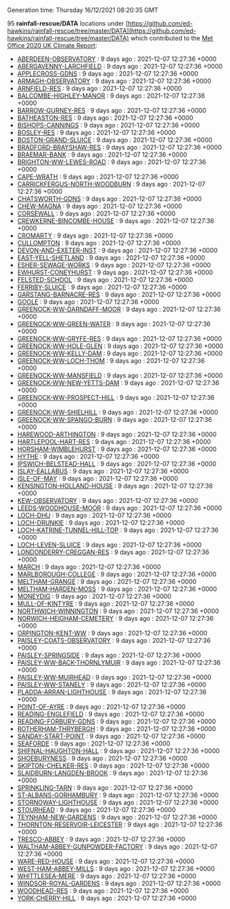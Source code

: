 Generation time: Thursday 16/12/2021 08:20:35 GMT

95 **rainfall-rescue/DATA** locations under [https://github.com/ed-hawkins/rainfall-rescue/tree/master/DATA](https://github.com/ed-hawkins/rainfall-rescue/tree/master/DATA) which contributed to the [Met Office 2020 UK Climate Report](https://www.metoffice.gov.uk/research/climate/maps-and-data/about/state-of-climate):

* [ABERDEEN-OBSERVATORY](https://github.com/ed-hawkins/rainfall-rescue/tree/master/DATA/ABERDEEN-OBSERVATORY) : 9 days ago : 2021-12-07 12:27:36 +0000 
* [ABERGAVENNY-LARCHFIELD](https://github.com/ed-hawkins/rainfall-rescue/tree/master/DATA/ABERGAVENNY-LARCHFIELD) : 9 days ago : 2021-12-07 12:27:36 +0000 
* [APPLECROSS-GDNS](https://github.com/ed-hawkins/rainfall-rescue/tree/master/DATA/APPLECROSS-GDNS) : 9 days ago : 2021-12-07 12:27:36 +0000 
* [ARMAGH-OBSERVATORY](https://github.com/ed-hawkins/rainfall-rescue/tree/master/DATA/ARMAGH-OBSERVATORY) : 9 days ago : 2021-12-07 12:27:36 +0000 
* [ARNFIELD-RES](https://github.com/ed-hawkins/rainfall-rescue/tree/master/DATA/ARNFIELD-RES) : 9 days ago : 2021-12-07 12:27:36 +0000 
* [BALCOMBE-HIGHLEY-MANOR](https://github.com/ed-hawkins/rainfall-rescue/tree/master/DATA/BALCOMBE-HIGHLEY-MANOR) : 9 days ago : 2021-12-07 12:27:36 +0000 
* [BARROW-GURNEY-RES](https://github.com/ed-hawkins/rainfall-rescue/tree/master/DATA/BARROW-GURNEY-RES) : 9 days ago : 2021-12-07 12:27:36 +0000 
* [BATHEASTON-RES](https://github.com/ed-hawkins/rainfall-rescue/tree/master/DATA/BATHEASTON-RES) : 9 days ago : 2021-12-07 12:27:36 +0000 
* [BISHOPS-CANNINGS](https://github.com/ed-hawkins/rainfall-rescue/tree/master/DATA/BISHOPS-CANNINGS) : 9 days ago : 2021-12-07 12:27:36 +0000 
* [BOSLEY-RES](https://github.com/ed-hawkins/rainfall-rescue/tree/master/DATA/BOSLEY-RES) : 9 days ago : 2021-12-07 12:27:36 +0000 
* [BOSTON-GRAND-SLUICE](https://github.com/ed-hawkins/rainfall-rescue/tree/master/DATA/BOSTON-GRAND-SLUICE) : 9 days ago : 2021-12-07 12:27:36 +0000 
* [BRADFORD-BRAYSHAW-RES](https://github.com/ed-hawkins/rainfall-rescue/tree/master/DATA/BRADFORD-BRAYSHAW-RES) : 9 days ago : 2021-12-07 12:27:36 +0000 
* [BRAEMAR-BANK](https://github.com/ed-hawkins/rainfall-rescue/tree/master/DATA/BRAEMAR-BANK) : 9 days ago : 2021-12-07 12:27:36 +0000 
* [BRIGHTON-WW-LEWES-ROAD](https://github.com/ed-hawkins/rainfall-rescue/tree/master/DATA/BRIGHTON-WW-LEWES-ROAD) : 9 days ago : 2021-12-07 12:27:36 +0000 
* [CAPE-WRATH](https://github.com/ed-hawkins/rainfall-rescue/tree/master/DATA/CAPE-WRATH) : 9 days ago : 2021-12-07 12:27:36 +0000 
* [CARRICKFERGUS-NORTH-WOODBURN](https://github.com/ed-hawkins/rainfall-rescue/tree/master/DATA/CARRICKFERGUS-NORTH-WOODBURN) : 9 days ago : 2021-12-07 12:27:36 +0000 
* [CHATSWORTH-GDNS](https://github.com/ed-hawkins/rainfall-rescue/tree/master/DATA/CHATSWORTH-GDNS) : 9 days ago : 2021-12-07 12:27:36 +0000 
* [CHEW-MAGNA](https://github.com/ed-hawkins/rainfall-rescue/tree/master/DATA/CHEW-MAGNA) : 9 days ago : 2021-12-07 12:27:36 +0000 
* [CORSEWALL](https://github.com/ed-hawkins/rainfall-rescue/tree/master/DATA/CORSEWALL) : 9 days ago : 2021-12-07 12:27:36 +0000 
* [CREWKERNE-BINCOMBE-HOUSE](https://github.com/ed-hawkins/rainfall-rescue/tree/master/DATA/CREWKERNE-BINCOMBE-HOUSE) : 9 days ago : 2021-12-07 12:27:36 +0000 
* [CROMARTY](https://github.com/ed-hawkins/rainfall-rescue/tree/master/DATA/CROMARTY) : 9 days ago : 2021-12-07 12:27:36 +0000 
* [CULLOMPTON](https://github.com/ed-hawkins/rainfall-rescue/tree/master/DATA/CULLOMPTON) : 9 days ago : 2021-12-07 12:27:36 +0000 
* [DEVON-AND-EXETER-INST](https://github.com/ed-hawkins/rainfall-rescue/tree/master/DATA/DEVON-AND-EXETER-INST) : 9 days ago : 2021-12-07 12:27:36 +0000 
* [EAST-YELL-SHETLAND](https://github.com/ed-hawkins/rainfall-rescue/tree/master/DATA/EAST-YELL-SHETLAND) : 9 days ago : 2021-12-07 12:27:36 +0000 
* [ESHER-SEWAGE-WORKS](https://github.com/ed-hawkins/rainfall-rescue/tree/master/DATA/ESHER-SEWAGE-WORKS) : 9 days ago : 2021-12-07 12:27:36 +0000 
* [EWHURST-CONEYHURST](https://github.com/ed-hawkins/rainfall-rescue/tree/master/DATA/EWHURST-CONEYHURST) : 9 days ago : 2021-12-07 12:27:36 +0000 
* [FELSTED-SCHOOL](https://github.com/ed-hawkins/rainfall-rescue/tree/master/DATA/FELSTED-SCHOOL) : 9 days ago : 2021-12-07 12:27:36 +0000 
* [FERRIBY-SLUICE](https://github.com/ed-hawkins/rainfall-rescue/tree/master/DATA/FERRIBY-SLUICE) : 9 days ago : 2021-12-07 12:27:36 +0000 
* [GARSTANG-BARNACRE-RES](https://github.com/ed-hawkins/rainfall-rescue/tree/master/DATA/GARSTANG-BARNACRE-RES) : 9 days ago : 2021-12-07 12:27:36 +0000 
* [GOOLE](https://github.com/ed-hawkins/rainfall-rescue/tree/master/DATA/GOOLE) : 9 days ago : 2021-12-07 12:27:36 +0000 
* [GREENOCK-WW-DARNDAFF-MOOR](https://github.com/ed-hawkins/rainfall-rescue/tree/master/DATA/GREENOCK-WW-DARNDAFF-MOOR) : 9 days ago : 2021-12-07 12:27:36 +0000 
* [GREENOCK-WW-GREEN-WATER](https://github.com/ed-hawkins/rainfall-rescue/tree/master/DATA/GREENOCK-WW-GREEN-WATER) : 9 days ago : 2021-12-07 12:27:36 +0000 
* [GREENOCK-WW-GRYFE-RES](https://github.com/ed-hawkins/rainfall-rescue/tree/master/DATA/GREENOCK-WW-GRYFE-RES) : 9 days ago : 2021-12-07 12:27:36 +0000 
* [GREENOCK-WW-HOLE-GLEN](https://github.com/ed-hawkins/rainfall-rescue/tree/master/DATA/GREENOCK-WW-HOLE-GLEN) : 9 days ago : 2021-12-07 12:27:36 +0000 
* [GREENOCK-WW-KELLY-DAM](https://github.com/ed-hawkins/rainfall-rescue/tree/master/DATA/GREENOCK-WW-KELLY-DAM) : 9 days ago : 2021-12-07 12:27:36 +0000 
* [GREENOCK-WW-LOCH-THOM](https://github.com/ed-hawkins/rainfall-rescue/tree/master/DATA/GREENOCK-WW-LOCH-THOM) : 9 days ago : 2021-12-07 12:27:36 +0000 
* [GREENOCK-WW-MANSFIELD](https://github.com/ed-hawkins/rainfall-rescue/tree/master/DATA/GREENOCK-WW-MANSFIELD) : 9 days ago : 2021-12-07 12:27:36 +0000 
* [GREENOCK-WW-NEW-YETTS-DAM](https://github.com/ed-hawkins/rainfall-rescue/tree/master/DATA/GREENOCK-WW-NEW-YETTS-DAM) : 9 days ago : 2021-12-07 12:27:36 +0000 
* [GREENOCK-WW-PROSPECT-HILL](https://github.com/ed-hawkins/rainfall-rescue/tree/master/DATA/GREENOCK-WW-PROSPECT-HILL) : 9 days ago : 2021-12-07 12:27:36 +0000 
* [GREENOCK-WW-SHIELHILL](https://github.com/ed-hawkins/rainfall-rescue/tree/master/DATA/GREENOCK-WW-SHIELHILL) : 9 days ago : 2021-12-07 12:27:36 +0000 
* [GREENOCK-WW-SPANGO-BURN](https://github.com/ed-hawkins/rainfall-rescue/tree/master/DATA/GREENOCK-WW-SPANGO-BURN) : 9 days ago : 2021-12-07 12:27:36 +0000 
* [HAREWOOD-ARTHINGTON](https://github.com/ed-hawkins/rainfall-rescue/tree/master/DATA/HAREWOOD-ARTHINGTON) : 9 days ago : 2021-12-07 12:27:36 +0000 
* [HARTLEPOOL-HART-RES](https://github.com/ed-hawkins/rainfall-rescue/tree/master/DATA/HARTLEPOOL-HART-RES) : 9 days ago : 2021-12-07 12:27:36 +0000 
* [HORSHAM-WIMBLEHURST](https://github.com/ed-hawkins/rainfall-rescue/tree/master/DATA/HORSHAM-WIMBLEHURST) : 9 days ago : 2021-12-07 12:27:36 +0000 
* [HYTHE](https://github.com/ed-hawkins/rainfall-rescue/tree/master/DATA/HYTHE) : 9 days ago : 2021-12-07 12:27:36 +0000 
* [IPSWICH-BELSTEAD-HALL](https://github.com/ed-hawkins/rainfall-rescue/tree/master/DATA/IPSWICH-BELSTEAD-HALL) : 9 days ago : 2021-12-07 12:27:36 +0000 
* [ISLAY-EALLABUS](https://github.com/ed-hawkins/rainfall-rescue/tree/master/DATA/ISLAY-EALLABUS) : 9 days ago : 2021-12-07 12:27:36 +0000 
* [ISLE-OF-MAY](https://github.com/ed-hawkins/rainfall-rescue/tree/master/DATA/ISLE-OF-MAY) : 9 days ago : 2021-12-07 12:27:36 +0000 
* [KENSINGTON-HOLLAND-HOUSE](https://github.com/ed-hawkins/rainfall-rescue/tree/master/DATA/KENSINGTON-HOLLAND-HOUSE) : 9 days ago : 2021-12-07 12:27:36 +0000 
* [KEW-OBSERVATORY](https://github.com/ed-hawkins/rainfall-rescue/tree/master/DATA/KEW-OBSERVATORY) : 9 days ago : 2021-12-07 12:27:36 +0000 
* [LEEDS-WOODHOUSE-MOOR](https://github.com/ed-hawkins/rainfall-rescue/tree/master/DATA/LEEDS-WOODHOUSE-MOOR) : 9 days ago : 2021-12-07 12:27:36 +0000 
* [LOCH-DHU](https://github.com/ed-hawkins/rainfall-rescue/tree/master/DATA/LOCH-DHU) : 9 days ago : 2021-12-07 12:27:36 +0000 
* [LOCH-DRUNKIE](https://github.com/ed-hawkins/rainfall-rescue/tree/master/DATA/LOCH-DRUNKIE) : 9 days ago : 2021-12-07 12:27:36 +0000 
* [LOCH-KATRINE-TUNNEL-HILL-TOP](https://github.com/ed-hawkins/rainfall-rescue/tree/master/DATA/LOCH-KATRINE-TUNNEL-HILL-TOP) : 9 days ago : 2021-12-07 12:27:36 +0000 
* [LOCH-LEVEN-SLUICE](https://github.com/ed-hawkins/rainfall-rescue/tree/master/DATA/LOCH-LEVEN-SLUICE) : 9 days ago : 2021-12-07 12:27:36 +0000 
* [LONDONDERRY-CREGGAN-RES](https://github.com/ed-hawkins/rainfall-rescue/tree/master/DATA/LONDONDERRY-CREGGAN-RES) : 9 days ago : 2021-12-07 12:27:36 +0000 
* [MARCH](https://github.com/ed-hawkins/rainfall-rescue/tree/master/DATA/MARCH) : 9 days ago : 2021-12-07 12:27:36 +0000 
* [MARLBOROUGH-COLLEGE](https://github.com/ed-hawkins/rainfall-rescue/tree/master/DATA/MARLBOROUGH-COLLEGE) : 9 days ago : 2021-12-07 12:27:36 +0000 
* [MELTHAM-GRANGE](https://github.com/ed-hawkins/rainfall-rescue/tree/master/DATA/MELTHAM-GRANGE) : 9 days ago : 2021-12-07 12:27:36 +0000 
* [MELTHAM-HARDEN-MOSS](https://github.com/ed-hawkins/rainfall-rescue/tree/master/DATA/MELTHAM-HARDEN-MOSS) : 9 days ago : 2021-12-07 12:27:36 +0000 
* [MONEYDIG](https://github.com/ed-hawkins/rainfall-rescue/tree/master/DATA/MONEYDIG) : 9 days ago : 2021-12-07 12:27:36 +0000 
* [MULL-OF-KINTYRE](https://github.com/ed-hawkins/rainfall-rescue/tree/master/DATA/MULL-OF-KINTYRE) : 9 days ago : 2021-12-07 12:27:36 +0000 
* [NORTHWICH-WINNINGTON](https://github.com/ed-hawkins/rainfall-rescue/tree/master/DATA/NORTHWICH-WINNINGTON) : 9 days ago : 2021-12-07 12:27:36 +0000 
* [NORWICH-HEIGHAM-CEMETERY](https://github.com/ed-hawkins/rainfall-rescue/tree/master/DATA/NORWICH-HEIGHAM-CEMETERY) : 9 days ago : 2021-12-07 12:27:36 +0000 
* [ORPINGTON-KENT-WW](https://github.com/ed-hawkins/rainfall-rescue/tree/master/DATA/ORPINGTON-KENT-WW) : 9 days ago : 2021-12-07 12:27:36 +0000 
* [PAISLEY-COATS-OBSERVATORY](https://github.com/ed-hawkins/rainfall-rescue/tree/master/DATA/PAISLEY-COATS-OBSERVATORY) : 9 days ago : 2021-12-07 12:27:36 +0000 
* [PAISLEY-SPRINGSIDE](https://github.com/ed-hawkins/rainfall-rescue/tree/master/DATA/PAISLEY-SPRINGSIDE) : 9 days ago : 2021-12-07 12:27:36 +0000 
* [PAISLEY-WW-BACK-THORNLYMUIR](https://github.com/ed-hawkins/rainfall-rescue/tree/master/DATA/PAISLEY-WW-BACK-THORNLYMUIR) : 9 days ago : 2021-12-07 12:27:36 +0000 
* [PAISLEY-WW-MUIRHEAD](https://github.com/ed-hawkins/rainfall-rescue/tree/master/DATA/PAISLEY-WW-MUIRHEAD) : 9 days ago : 2021-12-07 12:27:36 +0000 
* [PAISLEY-WW-STANELY](https://github.com/ed-hawkins/rainfall-rescue/tree/master/DATA/PAISLEY-WW-STANELY) : 9 days ago : 2021-12-07 12:27:36 +0000 
* [PLADDA-ARRAN-LIGHTHOUSE](https://github.com/ed-hawkins/rainfall-rescue/tree/master/DATA/PLADDA-ARRAN-LIGHTHOUSE) : 9 days ago : 2021-12-07 12:27:36 +0000 
* [POINT-OF-AYRE](https://github.com/ed-hawkins/rainfall-rescue/tree/master/DATA/POINT-OF-AYRE) : 9 days ago : 2021-12-07 12:27:36 +0000 
* [READING-ENGLEFIELD](https://github.com/ed-hawkins/rainfall-rescue/tree/master/DATA/READING-ENGLEFIELD) : 9 days ago : 2021-12-07 12:27:36 +0000 
* [READING-FORBURY-GDNS](https://github.com/ed-hawkins/rainfall-rescue/tree/master/DATA/READING-FORBURY-GDNS) : 9 days ago : 2021-12-07 12:27:36 +0000 
* [ROTHERHAM-THRYBERGH](https://github.com/ed-hawkins/rainfall-rescue/tree/master/DATA/ROTHERHAM-THRYBERGH) : 9 days ago : 2021-12-07 12:27:36 +0000 
* [SANDAY-START-POINT](https://github.com/ed-hawkins/rainfall-rescue/tree/master/DATA/SANDAY-START-POINT) : 9 days ago : 2021-12-07 12:27:36 +0000 
* [SEAFORDE](https://github.com/ed-hawkins/rainfall-rescue/tree/master/DATA/SEAFORDE) : 9 days ago : 2021-12-07 12:27:36 +0000 
* [SHIFNAL-HAUGHTON-HALL](https://github.com/ed-hawkins/rainfall-rescue/tree/master/DATA/SHIFNAL-HAUGHTON-HALL) : 9 days ago : 2021-12-07 12:27:36 +0000 
* [SHOEBURYNESS](https://github.com/ed-hawkins/rainfall-rescue/tree/master/DATA/SHOEBURYNESS) : 9 days ago : 2021-12-07 12:27:36 +0000 
* [SKIPTON-CHELKER-RES](https://github.com/ed-hawkins/rainfall-rescue/tree/master/DATA/SKIPTON-CHELKER-RES) : 9 days ago : 2021-12-07 12:27:36 +0000 
* [SLAIDBURN-LANGDEN-BROOK](https://github.com/ed-hawkins/rainfall-rescue/tree/master/DATA/SLAIDBURN-LANGDEN-BROOK) : 9 days ago : 2021-12-07 12:27:36 +0000 
* [SPRINKLING-TARN](https://github.com/ed-hawkins/rainfall-rescue/tree/master/DATA/SPRINKLING-TARN) : 9 days ago : 2021-12-07 12:27:36 +0000 
* [ST-ALBANS-GORHAMBURY](https://github.com/ed-hawkins/rainfall-rescue/tree/master/DATA/ST-ALBANS-GORHAMBURY) : 9 days ago : 2021-12-07 12:27:36 +0000 
* [STORNOWAY-LIGHTHOUSE](https://github.com/ed-hawkins/rainfall-rescue/tree/master/DATA/STORNOWAY-LIGHTHOUSE) : 9 days ago : 2021-12-07 12:27:36 +0000 
* [STOURHEAD](https://github.com/ed-hawkins/rainfall-rescue/tree/master/DATA/STOURHEAD) : 9 days ago : 2021-12-07 12:27:36 +0000 
* [TEYNHAM-NEW-GARDENS](https://github.com/ed-hawkins/rainfall-rescue/tree/master/DATA/TEYNHAM-NEW-GARDENS) : 9 days ago : 2021-12-07 12:27:36 +0000 
* [THORNTON-RESERVOIR-LEICESTER](https://github.com/ed-hawkins/rainfall-rescue/tree/master/DATA/THORNTON-RESERVOIR-LEICESTER) : 9 days ago : 2021-12-07 12:27:36 +0000 
* [TRESCO-ABBEY](https://github.com/ed-hawkins/rainfall-rescue/tree/master/DATA/TRESCO-ABBEY) : 9 days ago : 2021-12-07 12:27:36 +0000 
* [WALTHAM-ABBEY-GUNPOWDER-FACTORY](https://github.com/ed-hawkins/rainfall-rescue/tree/master/DATA/WALTHAM-ABBEY-GUNPOWDER-FACTORY) : 9 days ago : 2021-12-07 12:27:36 +0000 
* [WARE-RED-HOUSE](https://github.com/ed-hawkins/rainfall-rescue/tree/master/DATA/WARE-RED-HOUSE) : 9 days ago : 2021-12-07 12:27:36 +0000 
* [WEST-HAM-ABBEY-MILLS](https://github.com/ed-hawkins/rainfall-rescue/tree/master/DATA/WEST-HAM-ABBEY-MILLS) : 9 days ago : 2021-12-07 12:27:36 +0000 
* [WHITTLESEA-MERE](https://github.com/ed-hawkins/rainfall-rescue/tree/master/DATA/WHITTLESEA-MERE) : 9 days ago : 2021-12-07 12:27:36 +0000 
* [WINDSOR-ROYAL-GARDENS](https://github.com/ed-hawkins/rainfall-rescue/tree/master/DATA/WINDSOR-ROYAL-GARDENS) : 9 days ago : 2021-12-07 12:27:36 +0000 
* [WOODHEAD-RES](https://github.com/ed-hawkins/rainfall-rescue/tree/master/DATA/WOODHEAD-RES) : 9 days ago : 2021-12-07 12:27:36 +0000 
* [YORK-CHERRY-HILL](https://github.com/ed-hawkins/rainfall-rescue/tree/master/DATA/YORK-CHERRY-HILL) : 9 days ago : 2021-12-07 12:27:36 +0000 










